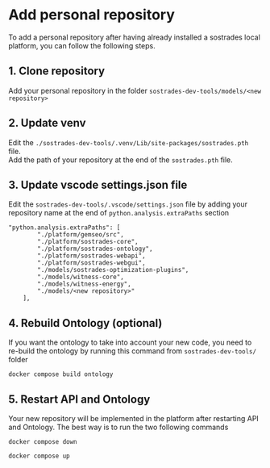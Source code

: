 # Add personal repository

To add a personal repository after having already installed a sostrades local platform, you can follow the following steps.

## 1. Clone repository

Add your personal repository in the folder `sostrades-dev-tools/models/<new repository>`

## 2. Update venv

Edit the `./sostrades-dev-tools/.venv/Lib/site-packages/sostrades.pth` file.  
Add the path of your repository at the end of the `sostrades.pth` file.

## 3. Update vscode settings.json file

Edit the `sostrades-dev-tools/.vscode/settings.json` file by adding your repository name at the end of `python.analysis.extraPaths` section
```
"python.analysis.extraPaths": [
        "./platform/gemseo/src",
        "./platform/sostrades-core",
        "./platform/sostrades-ontology",
        "./platform/sostrades-webapi",
        "./platform/sostrades-webgui",
        "./models/sostrades-optimization-plugins",
        "./models/witness-core",
        "./models/witness-energy",
        "./models/<new repository>"
    ],
```

## 4. Rebuild Ontology (optional)  

If you want the ontology to take into account your new code, you need to re-build the ontology by running this command from `sostrades-dev-tools/` folder
```
docker compose build ontology
```

## 5. Restart API and Ontology

Your new repository will be implemented in the platform after restarting API and Ontology. The best way is to run the two following commands
```
docker compose down
```
```
docker compose up
```
